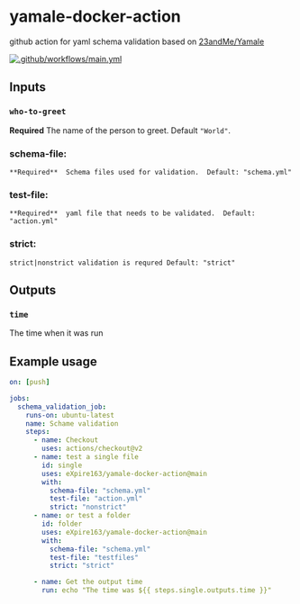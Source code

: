 # yamale-docker-action
github action for yaml schema validation based on [23andMe/Yamale](https://github.com/23andMe/Yamale)

[![.github/workflows/main.yml](https://github.com/eXpire163/yamale-docker-action/actions/workflows/main.yml/badge.svg)](https://github.com/eXpire163/yamale-docker-action/actions/workflows/main.yml)

## Inputs

### `who-to-greet`

**Required** The name of the person to greet. Default `"World"`.

### schema-file:
    **Required**  Schema files used for validation.  Default: "schema.yml"
### test-file:
    **Required**  yaml file that needs to be validated.  Default: "action.yml"
### strict:
    strict|nonstrict validation is requred Default: "strict"


## Outputs

### `time`

The time when it was run

## Example usage

```yaml
on: [push]

jobs:
  schema_validation_job:
    runs-on: ubuntu-latest
    name: Schame validation
    steps:
      - name: Checkout
        uses: actions/checkout@v2
      - name: test a single file
        id: single
        uses: eXpire163/yamale-docker-action@main
        with:
          schema-file: "schema.yml"
          test-file: "action.yml"
          strict: "nonstrict"
      - name: or test a folder
        id: folder
        uses: eXpire163/yamale-docker-action@main
        with:
          schema-file: "schema.yml"
          test-file: "testfiles"
          strict: "strict"

      - name: Get the output time
        run: echo "The time was ${{ steps.single.outputs.time }}"

```
